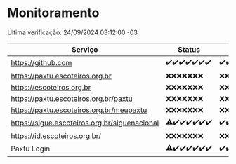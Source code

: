 # Monitoramento

Última verificação: 24/09/2024 03:12:00 -03

|Serviço|Status|Últimas 24h|
|---|---|---|
|https://github.com|<span title="2024-09-17: OK=24">✔️</span><span title="2024-09-18: OK=23">✔️</span><span title="2024-09-19: OK=23">✔️</span><span title="2024-09-20: OK=23">✔️</span><span title="2024-09-21: OK=23">✔️</span><span title="2024-09-22: OK=23">✔️</span><span title="2024-09-23: OK=5">✔️</span>|<span title="23/09/2024 03:12:00 -03 : 200">✔️</span><span title="23/09/2024 04:08:00 -03 : 200">✔️</span><span title="23/09/2024 05:11:00 -03 : 200">✔️</span><span title="23/09/2024 06:09:00 -03 : 200">✔️</span><span title="23/09/2024 07:09:00 -03 : 200">✔️</span><span title="23/09/2024 08:07:00 -03 : 200">✔️</span><span title="23/09/2024 09:15:00 -03 : 200">✔️</span><span title="23/09/2024 10:17:00 -03 : 200">✔️</span><span title="23/09/2024 11:07:00 -03 : 200">✔️</span><span title="23/09/2024 12:08:00 -03 : 200">✔️</span><span title="23/09/2024 13:09:00 -03 : 200">✔️</span><span title="23/09/2024 14:07:00 -03 : 200">✔️</span><span title="23/09/2024 15:10:00 -03 : 200">✔️</span><span title="23/09/2024 16:06:00 -03 : 200">✔️</span><span title="23/09/2024 17:09:00 -03 : 200">✔️</span><span title="23/09/2024 18:07:00 -03 : 200">✔️</span><span title="23/09/2024 19:07:00 -03 : 200">✔️</span><span title="23/09/2024 20:07:00 -03 : 200">✔️</span><span title="23/09/2024 21:39:00 -03 : 200">✔️</span><span title="23/09/2024 23:11:00 -03 : 200">✔️</span><span title="24/09/2024 00:14:00 -03 : 200">✔️</span><span title="24/09/2024 01:10:00 -03 : 200">✔️</span><span title="24/09/2024 02:08:00 -03 : 200">✔️</span><span title="24/09/2024 03:12:00 -03 : 200">✔️</span>|
|https://paxtu.escoteiros.org.br|<span title="2024-09-17: Falhas=24">❌</span><span title="2024-09-18: Falhas=23">❌</span><span title="2024-09-19: Falhas=23">❌</span><span title="2024-09-20: Falhas=23">❌</span><span title="2024-09-21: Falhas=23">❌</span><span title="2024-09-22: Falhas=23">❌</span><span title="2024-09-23: Falhas=5">❌</span>|<span title="23/09/2024 03:12:00 -03 : 403">❌</span><span title="23/09/2024 04:08:00 -03 : 403">❌</span><span title="23/09/2024 05:11:00 -03 : 403">❌</span><span title="23/09/2024 06:09:00 -03 : 403">❌</span><span title="23/09/2024 07:09:00 -03 : 403">❌</span><span title="23/09/2024 08:07:00 -03 : 403">❌</span><span title="23/09/2024 09:15:00 -03 : 403">❌</span><span title="23/09/2024 10:17:00 -03 : 403">❌</span><span title="23/09/2024 11:07:00 -03 : 403">❌</span><span title="23/09/2024 12:08:00 -03 : 403">❌</span><span title="23/09/2024 13:09:00 -03 : 403">❌</span><span title="23/09/2024 14:07:00 -03 : 403">❌</span><span title="23/09/2024 15:10:00 -03 : 403">❌</span><span title="23/09/2024 16:06:00 -03 : 403">❌</span><span title="23/09/2024 17:09:00 -03 : 403">❌</span><span title="23/09/2024 18:07:00 -03 : 403">❌</span><span title="23/09/2024 19:07:00 -03 : 403">❌</span><span title="23/09/2024 20:07:00 -03 : 403">❌</span><span title="23/09/2024 21:39:00 -03 : 403">❌</span><span title="23/09/2024 23:11:00 -03 : 403">❌</span><span title="24/09/2024 00:14:00 -03 : 403">❌</span><span title="24/09/2024 01:10:00 -03 : 403">❌</span><span title="24/09/2024 02:08:00 -03 : 403">❌</span><span title="24/09/2024 03:12:00 -03 : 403">❌</span>|
|https://escoteiros.org.br|<span title="2024-09-17: Falhas=24">❌</span><span title="2024-09-18: Falhas=23">❌</span><span title="2024-09-19: Falhas=23">❌</span><span title="2024-09-20: Falhas=23">❌</span><span title="2024-09-21: Falhas=23">❌</span><span title="2024-09-22: Falhas=23">❌</span><span title="2024-09-23: Falhas=5">❌</span>|<span title="23/09/2024 03:12:00 -03 : 403">❌</span><span title="23/09/2024 04:08:00 -03 : 403">❌</span><span title="23/09/2024 05:11:00 -03 : 403">❌</span><span title="23/09/2024 06:09:00 -03 : 403">❌</span><span title="23/09/2024 07:09:00 -03 : 403">❌</span><span title="23/09/2024 08:07:00 -03 : 403">❌</span><span title="23/09/2024 09:15:00 -03 : 403">❌</span><span title="23/09/2024 10:17:00 -03 : 403">❌</span><span title="23/09/2024 11:07:00 -03 : 403">❌</span><span title="23/09/2024 12:08:00 -03 : 403">❌</span><span title="23/09/2024 13:09:00 -03 : 403">❌</span><span title="23/09/2024 14:07:00 -03 : 403">❌</span><span title="23/09/2024 15:10:00 -03 : 403">❌</span><span title="23/09/2024 16:06:00 -03 : 403">❌</span><span title="23/09/2024 17:09:00 -03 : 403">❌</span><span title="23/09/2024 18:07:00 -03 : 403">❌</span><span title="23/09/2024 19:07:00 -03 : 403">❌</span><span title="23/09/2024 20:07:00 -03 : 403">❌</span><span title="23/09/2024 21:39:00 -03 : 403">❌</span><span title="23/09/2024 23:11:00 -03 : 403">❌</span><span title="24/09/2024 00:14:00 -03 : 403">❌</span><span title="24/09/2024 01:10:00 -03 : 403">❌</span><span title="24/09/2024 02:08:00 -03 : 403">❌</span><span title="24/09/2024 03:12:00 -03 : 403">❌</span>|
|https://paxtu.escoteiros.org.br/paxtu|<span title="2024-09-17: Falhas=24">❌</span><span title="2024-09-18: Falhas=23">❌</span><span title="2024-09-19: Falhas=23">❌</span><span title="2024-09-20: Falhas=23">❌</span><span title="2024-09-21: Falhas=23">❌</span><span title="2024-09-22: Falhas=23">❌</span><span title="2024-09-23: Falhas=5">❌</span>|<span title="23/09/2024 03:12:00 -03 : 403">❌</span><span title="23/09/2024 04:08:00 -03 : 403">❌</span><span title="23/09/2024 05:11:00 -03 : 403">❌</span><span title="23/09/2024 06:09:00 -03 : 403">❌</span><span title="23/09/2024 07:09:00 -03 : 403">❌</span><span title="23/09/2024 08:07:00 -03 : 403">❌</span><span title="23/09/2024 09:15:00 -03 : 403">❌</span><span title="23/09/2024 10:17:00 -03 : 403">❌</span><span title="23/09/2024 11:07:00 -03 : 403">❌</span><span title="23/09/2024 12:08:00 -03 : 403">❌</span><span title="23/09/2024 13:09:00 -03 : 403">❌</span><span title="23/09/2024 14:07:00 -03 : 403">❌</span><span title="23/09/2024 15:10:00 -03 : 403">❌</span><span title="23/09/2024 16:06:00 -03 : 403">❌</span><span title="23/09/2024 17:09:00 -03 : 403">❌</span><span title="23/09/2024 18:07:00 -03 : 403">❌</span><span title="23/09/2024 19:07:00 -03 : 403">❌</span><span title="23/09/2024 20:07:00 -03 : 403">❌</span><span title="23/09/2024 21:39:00 -03 : 403">❌</span><span title="23/09/2024 23:11:00 -03 : 403">❌</span><span title="24/09/2024 00:14:00 -03 : 403">❌</span><span title="24/09/2024 01:10:00 -03 : 403">❌</span><span title="24/09/2024 02:08:00 -03 : 403">❌</span><span title="24/09/2024 03:12:00 -03 : 403">❌</span>|
|https://paxtu.escoteiros.org.br/meupaxtu|<span title="2024-09-17: Falhas=24">❌</span><span title="2024-09-18: Falhas=23">❌</span><span title="2024-09-19: Falhas=23">❌</span><span title="2024-09-20: Falhas=23">❌</span><span title="2024-09-21: Falhas=23">❌</span><span title="2024-09-22: Falhas=23">❌</span><span title="2024-09-23: Falhas=5">❌</span>|<span title="23/09/2024 03:12:00 -03 : 403">❌</span><span title="23/09/2024 04:08:00 -03 : 403">❌</span><span title="23/09/2024 05:11:00 -03 : 403">❌</span><span title="23/09/2024 06:09:00 -03 : 403">❌</span><span title="23/09/2024 07:09:00 -03 : 403">❌</span><span title="23/09/2024 08:07:00 -03 : 403">❌</span><span title="23/09/2024 09:15:00 -03 : 403">❌</span><span title="23/09/2024 10:17:00 -03 : 403">❌</span><span title="23/09/2024 11:07:00 -03 : 403">❌</span><span title="23/09/2024 12:08:00 -03 : 403">❌</span><span title="23/09/2024 13:09:00 -03 : 403">❌</span><span title="23/09/2024 14:07:00 -03 : 403">❌</span><span title="23/09/2024 15:10:00 -03 : 403">❌</span><span title="23/09/2024 16:06:00 -03 : 403">❌</span><span title="23/09/2024 17:09:00 -03 : 403">❌</span><span title="23/09/2024 18:07:00 -03 : 403">❌</span><span title="23/09/2024 19:07:00 -03 : 403">❌</span><span title="23/09/2024 20:07:00 -03 : 403">❌</span><span title="23/09/2024 21:39:00 -03 : 403">❌</span><span title="23/09/2024 23:11:00 -03 : 403">❌</span><span title="24/09/2024 00:14:00 -03 : 403">❌</span><span title="24/09/2024 01:10:00 -03 : 403">❌</span><span title="24/09/2024 02:08:00 -03 : 403">❌</span><span title="24/09/2024 03:12:00 -03 : 403">❌</span>|
|https://sigue.escoteiros.org.br/siguenacional|<span title="2024-09-17: OK=23, Falhas=1">⚠️</span><span title="2024-09-18: OK=23">✔️</span><span title="2024-09-19: OK=23">✔️</span><span title="2024-09-20: OK=23">✔️</span><span title="2024-09-21: OK=23">✔️</span><span title="2024-09-22: OK=23">✔️</span><span title="2024-09-23: OK=5">✔️</span>|<span title="23/09/2024 03:12:00 -03 : 200">✔️</span><span title="23/09/2024 04:08:00 -03 : 200">✔️</span><span title="23/09/2024 05:11:00 -03 : 200">✔️</span><span title="23/09/2024 06:09:00 -03 : 200">✔️</span><span title="23/09/2024 07:09:00 -03 : 200">✔️</span><span title="23/09/2024 08:07:00 -03 : 200">✔️</span><span title="23/09/2024 09:15:00 -03 : 200">✔️</span><span title="23/09/2024 10:17:00 -03 : 200">✔️</span><span title="23/09/2024 11:07:00 -03 : 200">✔️</span><span title="23/09/2024 12:08:00 -03 : 200">✔️</span><span title="23/09/2024 13:09:00 -03 : 200">✔️</span><span title="23/09/2024 14:07:00 -03 : 200">✔️</span><span title="23/09/2024 15:10:00 -03 : 200">✔️</span><span title="23/09/2024 16:06:00 -03 : 200">✔️</span><span title="23/09/2024 17:09:00 -03 : 200">✔️</span><span title="23/09/2024 18:07:00 -03 : 200">✔️</span><span title="23/09/2024 19:07:00 -03 : 200">✔️</span><span title="23/09/2024 20:07:00 -03 : 200">✔️</span><span title="23/09/2024 21:39:00 -03 : 200">✔️</span><span title="23/09/2024 23:11:00 -03 : 200">✔️</span><span title="24/09/2024 00:14:00 -03 : 200">✔️</span><span title="24/09/2024 01:10:00 -03 : 200">✔️</span><span title="24/09/2024 02:08:00 -03 : 200">✔️</span><span title="24/09/2024 03:12:00 -03 : 200">✔️</span>|
|https://id.escoteiros.org.br/|<span title="2024-09-17: Falhas=24">❌</span><span title="2024-09-18: Falhas=23">❌</span><span title="2024-09-19: Falhas=23">❌</span><span title="2024-09-20: Falhas=23">❌</span><span title="2024-09-21: Falhas=23">❌</span><span title="2024-09-22: Falhas=23">❌</span><span title="2024-09-23: Falhas=5">❌</span>|<span title="23/09/2024 03:12:00 -03 : 403">❌</span><span title="23/09/2024 04:08:00 -03 : 403">❌</span><span title="23/09/2024 05:11:00 -03 : 403">❌</span><span title="23/09/2024 06:09:00 -03 : 403">❌</span><span title="23/09/2024 07:09:00 -03 : 403">❌</span><span title="23/09/2024 08:07:00 -03 : 403">❌</span><span title="23/09/2024 09:15:00 -03 : 403">❌</span><span title="23/09/2024 10:17:00 -03 : 403">❌</span><span title="23/09/2024 11:07:00 -03 : 403">❌</span><span title="23/09/2024 12:08:00 -03 : 403">❌</span><span title="23/09/2024 13:09:00 -03 : 403">❌</span><span title="23/09/2024 14:07:00 -03 : 403">❌</span><span title="23/09/2024 15:10:00 -03 : 403">❌</span><span title="23/09/2024 16:06:00 -03 : 403">❌</span><span title="23/09/2024 17:09:00 -03 : 403">❌</span><span title="23/09/2024 18:07:00 -03 : 403">❌</span><span title="23/09/2024 19:07:00 -03 : 403">❌</span><span title="23/09/2024 20:07:00 -03 : 403">❌</span><span title="23/09/2024 21:39:00 -03 : 403">❌</span><span title="23/09/2024 23:11:00 -03 : 403">❌</span><span title="24/09/2024 00:14:00 -03 : 403">❌</span><span title="24/09/2024 01:10:00 -03 : 403">❌</span><span title="24/09/2024 02:08:00 -03 : 403">❌</span><span title="24/09/2024 03:12:00 -03 : 403">❌</span>|
|Paxtu Login|<span title="2024-09-17: OK=23, Falhas=1">⚠️</span><span title="2024-09-18: OK=23">✔️</span><span title="2024-09-19: OK=23">✔️</span><span title="2024-09-20: OK=23">✔️</span><span title="2024-09-21: OK=23">✔️</span><span title="2024-09-22: OK=23">✔️</span><span title="2024-09-23: OK=5">✔️</span>|<span title="23/09/2024 03:12:00 -03 : 200">✔️</span><span title="23/09/2024 04:08:00 -03 : 200">✔️</span><span title="23/09/2024 05:11:00 -03 : 200">✔️</span><span title="23/09/2024 06:09:00 -03 : 200">✔️</span><span title="23/09/2024 07:09:00 -03 : 200">✔️</span><span title="23/09/2024 08:07:00 -03 : 200">✔️</span><span title="23/09/2024 09:15:00 -03 : 200">✔️</span><span title="23/09/2024 10:17:00 -03 : 200">✔️</span><span title="23/09/2024 11:07:00 -03 : 200">✔️</span><span title="23/09/2024 12:08:00 -03 : 200">✔️</span><span title="23/09/2024 13:09:00 -03 : 200">✔️</span><span title="23/09/2024 14:07:00 -03 : 200">✔️</span><span title="23/09/2024 15:10:00 -03 : 200">✔️</span><span title="23/09/2024 16:06:00 -03 : 200">✔️</span><span title="23/09/2024 17:09:00 -03 : 200">✔️</span><span title="23/09/2024 18:07:00 -03 : 200">✔️</span><span title="23/09/2024 19:07:00 -03 : 200">✔️</span><span title="23/09/2024 20:07:00 -03 : 200">✔️</span><span title="23/09/2024 21:39:00 -03 : 200">✔️</span><span title="23/09/2024 23:11:00 -03 : 200">✔️</span><span title="24/09/2024 00:14:00 -03 : 200">✔️</span><span title="24/09/2024 01:10:00 -03 : 200">✔️</span><span title="24/09/2024 02:08:00 -03 : 200">✔️</span><span title="24/09/2024 03:12:00 -03 : 200">✔️</span>|
